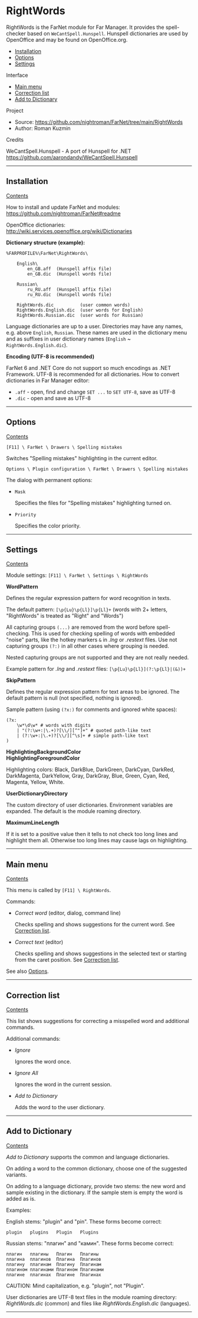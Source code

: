 ﻿[Contents]: #rightwords

# RightWords

RightWords is the FarNet module for Far Manager. It provides the spell-checker
based on `WeCantSpell.Hunspell`. Hunspell dictionaries are used by OpenOffice
and may be found on OpenOffice.org.

* [Installation](#installation)
* [Options](#options)
* [Settings](#settings)

Interface

* [Main menu](#main-menu)
* [Correction list](#correction-list)
* [Add to Dictionary](#add-to-dictionary)

Project

* Source: <https://github.com/nightroman/FarNet/tree/main/RightWords>
* Author: Roman Kuzmin

Credits

WeCantSpell.Hunspell - A port of Hunspell for .NET
<https://github.com/aarondandy/WeCantSpell.Hunspell>

*********************************************************************
## Installation

[Contents]

How to install and update FarNet and modules:
<https://github.com/nightroman/FarNet#readme>

OpenOffice dictionaries:
<http://wiki.services.openoffice.org/wiki/Dictionaries>

**Dictionary structure (example):**

    %FARPROFILE%\FarNet\RightWords\

        English\
            en_GB.aff  (Hunspell affix file)
            en_GB.dic  (Hunspell words file)

        Russian\
            ru_RU.aff  (Hunspell affix file)
            ru_RU.dic  (Hunspell words file)

        RightWords.dic          (user common words)
        RightWords.English.dic  (user words for English)
        RightWords.Russian.dic  (user words for Russian)

Language dictionaries are up to a user. Directories may have any names, e.g.
above `English`, `Russian`. These names are used in the dictionary menu and
as suffixes in user dictionary names (`English` ~ `RightWords.English.dic`).

**Encoding (UTF-8 is recommended)**

FarNet 6 and .NET Core do not support so much encodings as .NET Framework.
UTF-8 is recommended for all dictionaries. How to convert dictionaries in
Far Manager editor:

- `.aff` - open, find and change `SET ...` to `SET UTF-8`, save as UTF-8
- `.dic` - open and save as UTF-8

*********************************************************************
## Options

[Contents]

`[F11] \ FarNet \ Drawers \ Spelling mistakes`

Switches "Spelling mistakes" highlighting in the current editor.

`Options \ Plugin configuration \ FarNet \ Drawers \ Spelling mistakes`

The dialog with permanent options:

- `Mask`

    Specifies the files for "Spelling mistakes" highlighting turned on.

- `Priority`

    Specifies the color priority.

*********************************************************************
## Settings

[Contents]

Module settings: `[F11] \ FarNet \ Settings \ RightWords`

**WordPattern**

Defines the regular expression pattern for word recognition in texts.

The default pattern: `[\p{Lu}\p{Ll}]\p{Ll}+` (words with 2+ letters,
"RightWords" is treated as "Right" and "Words")

All capturing groups `(...)` are removed from the word before spell-checking.
This is used for checking spelling of words with embedded "noise" parts, like
the hotkey markers `&` in *.lng* or *.restext* files. Use not capturing groups
`(?:)` in all other cases where grouping is needed.

Nested capturing groups are not supported and they are not really needed.

Example pattern for *.lng* and *.restext* files:
`[\p{Lu}\p{Ll}](?:\p{Ll}|(&))+`

**SkipPattern**

Defines the regular expression pattern for text areas to be ignored. The
default pattern is null (not specified, nothing is ignored).

Sample pattern (using `(?x:)` for comments and ignored white spaces):

    (?x:
        \w*\d\w* # words with digits
        | "(?:\w+:|\.+)?[\\/][^"]+" # quoted path-like text
        | (?:\w+:|\.+)?[\\/][^\s]+ # simple path-like text
    )

**HighlightingBackgroundColor**\
**HighlightingForegroundColor**

Highlighting colors: Black, DarkBlue, DarkGreen, DarkCyan, DarkRed,
DarkMagenta, DarkYellow, Gray, DarkGray, Blue, Green, Cyan, Red, Magenta,
Yellow, White.

**UserDictionaryDirectory**

The custom directory of user dictionaries. Environment variables are expanded.
The default is the module roaming directory.

**MaximumLineLength**

If it is set to a positive value then it tells to not check too long lines and
highlight them all. Otherwise too long lines may cause lags on highlighting.

*********************************************************************
## Main menu

[Contents]

This menu is called by `[F11] \ RightWords`.

Commands:

- *Correct word* (editor, dialog, command line)

    Checks spelling and shows suggestions for the current word.
    See [Correction list](#correction-list).

- *Correct text* (editor)

    Checks spelling and shows suggestions in the selected text or starting from the caret position.
    See [Correction list](#correction-list).

See also [Options](#options).

*********************************************************************
## Correction list

[Contents]

This list shows suggestions for correcting a misspelled word and additional commands.

Additional commands:

- *Ignore*

    Ignores the word once.

- *Ignore All*

    Ignores the word in the current session.

- *Add to Dictionary*

    Adds the word to the user dictionary.

*********************************************************************
## Add to Dictionary

[Contents]

*Add to Dictionary* supports the common and language dictionaries.

On adding a word to the common dictionary, choose one of the suggested variants.

On adding to a language dictionary, provide two stems: the new word and sample
existing in the dictionary. If the sample stem is empty the word is added as is.

Examples:

English stems: "plugin" and "pin".
These forms become correct:

    plugin   plugins   Plugin   Plugins

Russian stems: "плагин" and "камин".
These forms become correct:

    плагин   плагины   Плагин   Плагины
    плагина  плагинов  Плагина  Плагинов
    плагину  плагинам  Плагину  Плагинам
    плагином плагинами Плагином Плагинами
    плагине  плагинах  Плагине  Плагинах

CAUTION: Mind capitalization, e.g. "plugin", not "Plugin".

User dictionaries are UTF-8 text files in the module roaming directory:
*RightWords.dic* (common) and files like *RightWords.English.dic* (languages).

*********************************************************************

